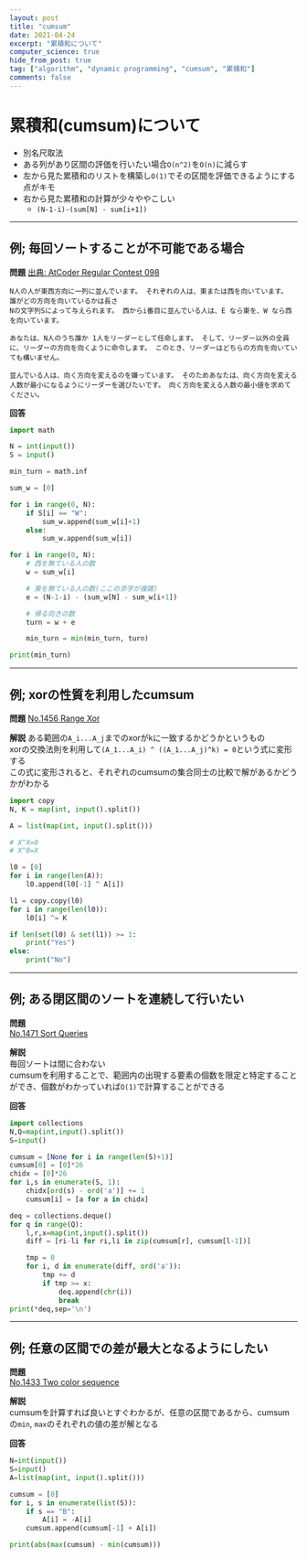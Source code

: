 ```yaml
---
layout: post
title: "cumsum"
date: 2021-04-24
excerpt: "累積和について"
computer_science: true
hide_from_post: true
tag: ["algorithm", "dynamic programming", "cumsum", "累積和"]
comments: false
---
```


# 累積和(cumsum)について
 - 別名尺取法
 - ある列があり区間の評価を行いたい場合`O(n^2)`を`O(n)`に減らす
 - 左から見た累積和のリストを構築し`O(1)`でその区間を評価できるようにする点がキモ
 - 右から見た累積和の計算が少々ややこしい
   - `(N-1-i)-(sum[N] - sum[i+1])`

---

## 例; 毎回ソートすることが不可能である場合

**問題**
[出典: AtCoder Regular Contest 098](https://atcoder.jp/contests/arc098/tasks/arc098_a)  

```
N人の人が東西方向に一列に並んでいます。 それぞれの人は、東または西を向いています。 誰がどの方向を向いているかは長さ 
Nの文字列Sによって与えられます。 西からi番目に並んでいる人は、E なら東を、W なら西を向いています。

あなたは、N人のうち誰か 1人をリーダーとして任命します。 そして、リーダー以外の全員に、リーダーの方向を向くように命令します。 このとき、リーダーはどちらの方向を向いていても構いません。

並んでいる人は、向く方向を変えるのを嫌っています。 そのためあなたは、向く方向を変える人数が最小になるようにリーダーを選びたいです。 向く方向を変える人数の最小値を求めてください。
```

**回答**

```python
import math

N = int(input())
S = input()

min_turn = math.inf

sum_w = [0]

for i in range(0, N):
    if S[i] == "W":
        sum_w.append(sum_w[i]+1)
    else:
        sum_w.append(sum_w[i])

for i in range(0, N):
    # 西を無ている人の数
    w = sum_w[i]

    # 東を無ている人の数(ここの添字が複雑)
    e = (N-1-i) - (sum_w[N] - sum_w[i+1])

    # 帰る向きの数
    turn = w + e

    min_turn = min(min_turn, turn)

print(min_turn)
```

---

## 例; xorの性質を利用したcumsum

**問題**
[No.1456 Range Xor](https://yukicoder.me/problems/no/1456)  

**解説**
ある範囲の`A_i...A_j`までのxorがkに一致するかどうかというもの  
xorの交換法則を利用して`(A_1...A_i) ^ ((A_1...A_j)^k) = 0`という式に変形する  
この式に変形されると、それぞれのcumsumの集合同士の比較で解があるかどうかがわかる  

```python
import copy
N, K = map(int, input().split())

A = list(map(int, input().split()))

# X^X=0
# X^0=X

l0 = [0]
for i in range(len(A)):
    l0.append(l0[-1] ^ A[i])

l1 = copy.copy(l0)
for i in range(len(l0)):
    l0[i] ^= K

if len(set(l0) & set(l1)) >= 1:
    print("Yes")
else:
    print("No")
```

---

## 例; ある閉区間のソートを連続して行いたい

**問題**  
[No.1471 Sort Queries](https://yukicoder.me/problems/no/1471)

**解説**  
毎回ソートは間に合わない  
cumsumを利用することで、範囲内の出現する要素の個数を限定と特定することができ、個数がわかっていれば`O(1)`で計算することができる  

**回答**  
```python
import collections
N,Q=map(int,input().split())
S=input()

cumsum = [None for i in range(len(S)+1)]
cumsum[0] = [0]*26
chidx = [0]*26
for i,s in enumerate(S, 1):
    chidx[ord(s) - ord('a')] += 1
    cumsum[i] = [a for a in chidx]

deq = collections.deque()
for q in range(Q):
    l,r,x=map(int,input().split())
    diff = [ri-li for ri,li in zip(cumsum[r], cumsum[l-1])]

    tmp = 0
    for i, d in enumerate(diff, ord('a')):
        tmp += d
        if tmp >= x:
            deq.append(chr(i))
            break
print(*deq,sep='\n')
```

---

## 例; 任意の区間での差が最大となるようにしたい

**問題**  
[No.1433 Two color sequence](https://yukicoder.me/problems/no/1433)

**解説**  
cumsumを計算すれば良いとすぐわかるが、任意の区間であるから、cumsumの`min`, `max`のそれぞれの値の差が解となる  

**回答**  
```python
N=int(input())
S=input()
A=list(map(int, input().split()))

cumsum = [0]
for i, s in enumerate(list(S)):
    if s == "B":
        A[i] = -A[i]
    cumsum.append(cumsum[-1] + A[i])

print(abs(max(cumsum) - min(cumsum)))
```

